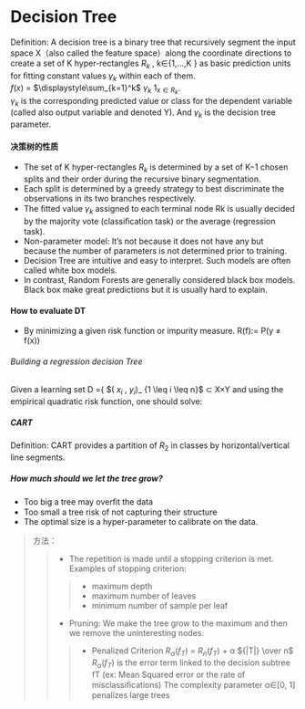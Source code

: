 # Decision Tree
 Definition: A decision tree is a binary tree that recursively segment the input space X（also called the feature space）along the coordinate directions 
to create a set of K hyper-rectangles $R_k$ , k∈{1,...,K } as basic prediction units for ﬁtting constant values $\gamma_k$  within each of them.   
                  $f(x)$ = $\displaystyle\sum_{k=1}^k$ $\gamma_k$ $1_{x∈R_k}$.  
$\gamma_k$ is the corresponding predicted value or class for the dependent variable (called also output variable and denoted Y). And $\gamma_k$ is the decision tree parameter.
 #### 决策树的性质
  * The set of K hyper-rectangles $R_k$ is determined by a set of K−1 chosen splits and their order during the recursive binary segmentation.  
  * Each split is determined by a greedy strategy to best discriminate the observations in its two branches respectively.  
  * The ﬁtted value $\gamma_k$ assigned to each terminal node Rk is usually decided by the majority vote (classiﬁcation task) or the average (regression task).  
  * Non-parameter model: It’s not because it does not have any but because the number of parameters is not determined prior to training.  
  * Decision Tree are intuitive and easy to interpret. Such models are often called white box models.
  * In contrast, Random Forests are generally considered black box models. Black box make great predictions but it is usually hard to explain.  

#### How to evaluate DT
  * By minimizing a given risk function or impurity measure.
      R(f):= P(y $\neq$ f(x))
###### Building a regression decision Tree
Given a learning set D ={ $( $x_i$ , $y_i$)_ {1 \leq i \leq n}$ ⊂ X×Y and using the empirical quadratic risk function, one should solve:


##### CART  
Definition: CART provides a partition of $R_2$ in classes by horizontal/vertical line segments.  


##### How  much  should  we  let  the  tree  grow?
  * Too big a tree may overﬁt the data
  * Too small a tree risk of not capturing their structure
  * The optimal size is a hyper-parameter to calibrate on the data.  
> 方法： 
>> * The repetition is made until a stopping criterion is met. Examples of stopping criterion:
>>> *  maximum depth
>>> *  maximum number of leaves
>>> *  minimum number of sample per leaf
>> * Pruning: We make the tree grow to the maximum and then we remove the uninteresting nodes.
>>> * Penalized Criterion
>>> $R_α(f_T)$ = $R_n(f_T)$ + α ${|T|} \over n$
>>> $R_α(f_T)$ is the error term linked to the decision subtree fT (ex: Mean Squared error or the rate of misclassiﬁcations)
>>> The complexity parameter α∈[0, 1] penalizes large trees

